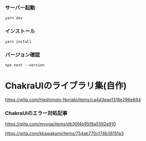 ### サーバー起動
```
yarn dev
```
### インストール
```
yarn install
```

### バージョン確認
```
npx next --version
```

# ChakraUIのライブラリ集(自作)

https://qiita.com/Hashimoto-Noriaki/items/ca4d3eae1318e296e684

### ChakraUIのエラー対処記事

https://qiita.com/myoga/items/db30f4b95f9a5592e910

https://qiita.com/kkawakami/items/754ab770cf74b3815fa3
